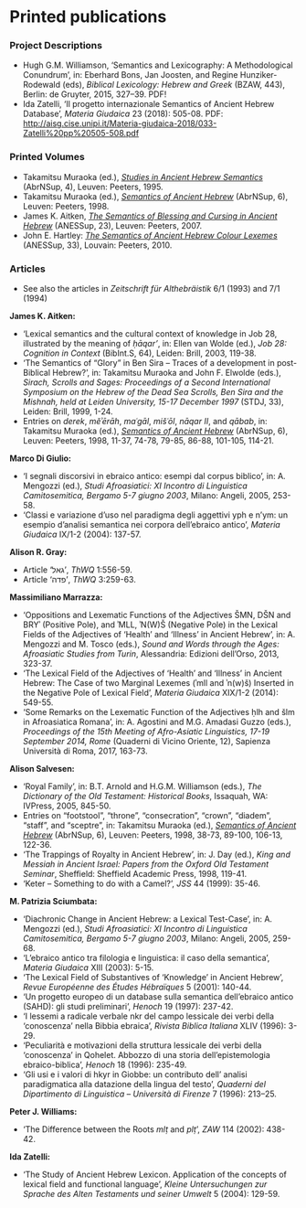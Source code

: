 # Printed publications


### Project Descriptions

* Hugh G.M. Williamson, 
‘Semantics and Lexicography: A Methodological Conundrum’, in: Eberhard Bons, Jan Joosten, and Regine Hunziker-Rodewald (eds), 
<i>Biblical Lexicology: Hebrew and Greek</i> (BZAW, 443), Berlin: de Gruyter, 2015, 327–39. PDF!
* Ida Zatelli, ‘Il progetto internazionale Semantics of Ancient Hebrew Database’, <i>Materia Giudaica</i> 23 (2018): 505-08. PDF:
http://aisg.cise.unipi.it/Materia-giudaica-2018/033-Zatelli%20pp%20505-508.pdf


### Printed Volumes

* Takamitsu Muraoka (ed.), [<i>Studies in Ancient Hebrew Semantics</i>](https://www.peeters-leuven.be/detail.php?search_key=9789068317558&series_number_str=4&lang=en) 
(AbrNSup, 4), Leuven: Peeters, 1995.
* Takamitsu Muraoka (ed.), [<i>Semantics of Ancient Hebrew</i>](https://www.peeters-leuven.be/detail.php?search_key=9789042905924&series_number_str=6&lang=en) 
(AbrNSup, 6), Leuven: Peeters, 1998.
* James K. Aitken,
[<i>The Semantics of Blessing and Cursing in Ancient Hebrew</i>](https://www.peeters-leuven.be/detail.php?search_key=9789042918962&series_number_str=23&lang=en) 
(ANESSup, 23), Leuven: Peeters, 2007.
* John E. Hartley:
[<i>The Semantics of Ancient Hebrew Colour Lexemes</i>](https://www.peeters-leuven.be/detail.php?search_key=9789042923119&series_number_str=33&lang=en) (ANESSup, 33), Louvain: Peeters, 2010.


### Articles

* See also the articles in <i>Zeitschrift für Althebräistik</i> 6/1 (1993) and 7/1 (1994)

<b>James K. Aitken:</b>

* ‘Lexical semantics and the cultural context of knowledge in Job 28, illustrated by the meaning of <i>ḥāqar’</i>, 
in: Ellen van Wolde (ed.), <i>Job 28: Cognition in Context</i> (BibInt.S, 64), Leiden: Brill, 2003, 119-38.
* ‘The Semantics of “Glory” in Ben Sira – Traces of a development in post-Biblical Hebrew?’, in: Takamitsu Muraoka and John F. Elwolde (eds.),
 <i>Sirach, Scrolls and Sages: Proceedings of a Second International Symposium on the Hebrew of the Dead Sea Scrolls, 
 Ben Sira and the Mishnah, held at Leiden University, 15-17 December 1997</i> 
 (STDJ, 33), Leiden: Brill, 1999, 1-24.
* Entries on <i>derek</i>, <i>mĕʾērāh</i>, <i>maʿgāl</i>, <i>mišʿōl</i>, <i>nāqar II</i>, and <i>qābab</i>, in: 
Takamitsu Muraoka (ed.), [<i>Semantics of Ancient Hebrew</i>](https://www.peeters-leuven.be/detail.php?search_key=9789042905924&series_number_str=6&lang=en) 
(AbrNSup, 6), Leuven: Peeters, 1998, 11-37, 74-78, 79-85, 86-88, 101-105, 114-21.

<b>Marco Di Giulio:</b>

* ‘I segnali discorsivi in ebraico antico: esempi dal corpus biblico’, in: A. Mengozzi (ed.), <i>Studi Afroasiatici: XI Incontro di Linguistica Camitosemitica, Bergamo 5-7 giugno 2003</i>, Milano: Angeli, 2005, 253-58.
* ‘Classi e variazione d’uso nel paradigma degli aggettivi yph e n’ym: un esempio d’analisi semantica nei corpora dell’ebraico antico’, 
<i>Materia Giudaica</i> IX/1-2 (2004): 137-57.

<b>Alison R. Gray:</b>

* Article ‘גאל’, <i>ThWQ</i> 1:556-59.
* Article ‘פדה’, <i>ThWQ</i> 3:259-63.


<b>Massimiliano Marrazza:</b>

* ‘Oppositions and Lexematic Functions of the Adjectives ŠMN, DŠN and BRYʾ (Positive Pole), and ʾMLL, ʾN(W)Š (Negative Pole) in the Lexical Fields of the Adjectives of ‘Health’ and ‘Illness’ in Ancient Hebrew’, 
in: A. Mengozzi and M. Tosco (eds.), <i>Sound and Words through the Ages: Afroasiatic Studies from Turin</i>, 
Alessandria: Edizioni dell’Orso, 2013, 323-37.
* ‘The Lexical Field of the Adjectives of ‘Health’ and ‘Illness’ in Ancient Hebrew: The Case of two Marginal Lexemes (ʾmll and ʾn(w)š) Inserted in the Negative Pole of Lexical Field’, 
<i>Materia Giudaica</i> XIX/1-2 (2014): 549-55.
* ‘Some Remarks on the Lexematic Function of the Adjectives ḥlh and šlm in Afroasiatica Romana’, 
in: A. Agostini and M.G. Amadasi Guzzo (eds.), <i>Proceedings of the 15th Meeting of Afro-Asiatic Linguistics, 17-19 September 2014, Rome</i> (Quaderni di Vicino Oriente, 12), Sapienza Università di Roma, 2017, 163-73.

<b>Alison Salvesen:</b>

* ‘Royal Family’, in: B.T. Arnold and H.G.M. Williamson (eds.), <i>The Dictionary of the Old Testament: Historical Books</i>, 
Issaquah, WA: IVPress, 2005, 845-50.
* Entries on “footstool”, “throne”, “consecration”, “crown”, “diadem”, “staff”, and “sceptre”, 
in: Takamitsu Muraoka (ed.), [<i>Semantics of Ancient Hebrew</i>](https://www.peeters-leuven.be/detail.php?search_key=9789042905924&series_number_str=6&lang=en) 
(AbrNSup, 6), Leuven: Peeters, 1998, 38-73, 89-100, 106-13, 122-36.
* ‘The Trappings of Royalty in Ancient Hebrew’, in: J. Day (ed.), 
<i>King and Messiah in Ancient Israel: Papers from the Oxford Old Testament Seminar</i>, 
Sheffield: Sheffield Academic Press, 1998, 119-41.
* ‘Keter – Something to do with a Camel?’, <i>JSS </i>44 (1999): 35-46.

<b>M. Patrizia Sciumbata:</b>

* ‘Diachronic Change in Ancient Hebrew: a Lexical Test-Case’, 
in: A. Mengozzi (ed.), <i>Studi Afroasiatici: XI Incontro di Linguistica Camitosemitica, Bergamo 5-7 giugno 2003</i>, Milano: Angeli, 2005, 259-68.
* ‘L’ebraico antico tra filologia e linguistica: il caso della semantica’, <i>Materia Giudaica</i> XIII (2003): 5-15.
* ‘The Lexical Field of Substantives of ‘Knowledge’ in Ancient Hebrew’, <i>Revue Européenne des Études Hébraïques</i> 5 (2001): 140-44.
* ‘Un progetto europeo di un database sulla semantica dell’ebraico antico (SAHD): gli studi preliminari’, 
<i>Henoch</i> 19 (1997): 237-42.
* ‘I lessemi a radicale verbale nkr del campo lessicale dei verbi della ‘conoscenza’ nella Bibbia ebraica’, 
<i>Rivista Biblica Italiana</i> XLIV (1996): 3-29.
* ‘Peculiarità e motivazioni della struttura lessicale dei verbi della ‘conoscenza’ in Qohelet. Abbozzo di una storia dell’epistemologia ebraico-biblica’, 
<i>Henoch</i> 18 (1996): 235-49.
* ‘Gli usi e i valori di hkyr in Giobbe: un contributo dell’ analisi paradigmatica alla datazione della lingua del testo’, 
<i>Quaderni del Dipartimento di Linguistica – Università di Firenze</i> 7 (1996): 213–25.

<b>Peter J. Williams:</b>

- ‘The Difference between the Roots <i>mlṭ</i> and <i>plṭ</i>’, <i>ZAW</i> 114 (2002): 438-42.

<b>Ida Zatelli:</b>

* ‘The Study of Ancient Hebrew Lexicon. Application of the concepts of lexical field and functional language’, 
<i>Kleine Untersuchungen zur Sprache des Alten Testaments und seiner Umwelt</i> 5 (2004): 129-59.
